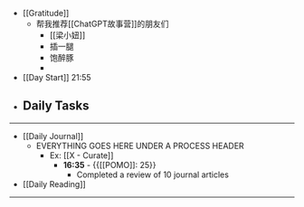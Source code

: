 - [[Gratitude]]
    - 帮我推荐[[ChatGPT故事营]]的朋友们
        - [[梁小妞]]
        - 插一腿
        - 饱醉豚
        - 
- [[Day Start]] 21:55
- Daily Tasks
    - 
- ---
- [[Daily Journal]] 
    - EVERYTHING GOES HERE UNDER A PROCESS HEADER
        - Ex: [[X - Curate]]
            - **16:35** - {{[[POMO]]: 25}}
                -  Completed a review of 10 journal articles
- [[Daily Reading]]
- ---
